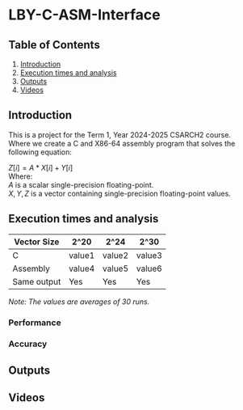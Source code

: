 # LBY-C-ASM-Interface
## Table of Contents 
1. [Introduction](#introduction)
2. [Execution times and analysis](#execution-times-and-analysis)
3. [Outputs](#outputs)
4. [Videos](#videos)



## Introduction
This is a project for the Term 1, Year 2024-2025 CSARCH2 course.  
Where we create a C and X86-64 assembly program that solves the following equation:  

$Z[i] = A * X[i] + Y[i]$  
Where:  
$A$ is a scalar single-precision floating-point.  
$X, Y, Z$ is a vector containing single-precision floating-point values.

## Execution times and analysis
| Vector Size | 2^20   | 2^24   | 2^30   | 
|-------------|--------|--------|--------|
| C           | value1 | value2 | value3 | 
| Assembly    | value4 | value5 | value6 |
| Same output | Yes    | Yes    | Yes    |

*Note: The values are averages of 30 runs.*

### Performance
### Accuracy

## Outputs

## Videos
